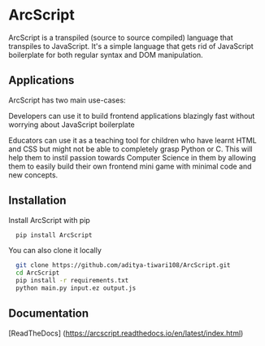 
# ArcScript

ArcScript is a transpiled (source to source compiled) language that transpiles to JavaScript. It's a simple language that gets rid of JavaScript boilerplate for both regular syntax and DOM manipulation. 




## Applications

ArcScript has two main use-cases:

Developers can use it to build frontend applications blazingly fast without worrying about JavaScript boilerplate

Educators can use it as a teaching tool for children who have learnt HTML and CSS but might not be able to completely grasp Python or C. This will help them to instil passion towards Computer Science in them by allowing them to easily build their own frontend mini game with minimal code and new concepts.
## Installation

Install ArcScript with pip

```bash
  pip install ArcScript
```

You can also clone it locally

```bash
  git clone https://github.com/aditya-tiwari108/ArcScript.git
  cd ArcScript
  pip install -r requirements.txt
  python main.py input.ez output.js
```
    
## Documentation

[ReadTheDocs] (https://arcscript.readthedocs.io/en/latest/index.html)

